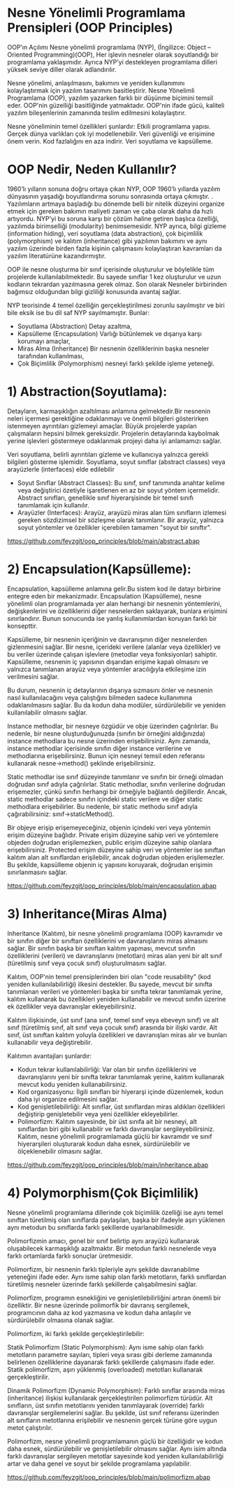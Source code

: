 # Nesne Yönelimli Programlama Prensipleri (OOP Principles)

OOP’ın Açılımı Nesne yönelimli programlama (NYP), (İngilizce: Object – Oriented Programming)(OOP), Her işlevin nesneler olarak soyutlandığı bir programlama yaklaşımıdır. Ayrıca NYP’yi destekleyen programlama dilleri yüksek seviye diller olarak adlandırılır.

Nesne yönelimi, anlaşılmasını, bakımını ve yeniden kullanımını kolaylaştırmak için yazılım tasarımını basitleştirir. Nesne Yönelimli Programlama (OOP), yazılım yazarken farklı bir düşünme biçimini temsil eder. OOP'nin güzelliği basitliğinde yatmaktadır. OOP'nin ifade gücü, kaliteli yazılım bileşenlerinin zamanında teslim edilmesini kolaylaştırır.

Nesne yöneliminin temel özellikleri şunlardır:
Etkili programlama yapısı.
Gerçek dünya varlıkları çok iyi modellenebilir.
Veri güvenliği ve erişimine önem verin.
Kod fazlalığını en aza indirir.
Veri soyutlama ve kapsülleme.

# OOP Nedir, Neden Kullanılır?
1960’lı yılların sonuna doğru ortaya çıkan NYP, OOP 1960’lı yıllarda yazılım dünyasının yaşadığı boyutlandırma sorunu sonrasında ortaya çıkmıştır. . Yazılımların artmaya başladığı bu dönemde belli bir nitelik düzeyini organize etmek için gereken bakımın maliyeti zaman ve çaba olarak daha da hızlı artıyordu. NYP’yi bu soruna karşı bir çözüm haline getiren başlıca özelliği, yazılımda birimselliği (modularity) benimsemesidir. NYP ayrıca, bilgi gizleme (information hiding), veri soyutlama (data abstraction), çok biçimlilik (polymorphism) ve kalıtım (inheritance) gibi yazılımın bakımını ve aynı yazılım üzerinde birden fazla kişinin çalışmasını kolaylaştıran kavramları da yazılım literatürüne kazandırmıştır.

OOP ile nesne oluşturma bir sınıf içerisinde oluşturulur ve böylelikle tüm projelerde kullanılabilmektedir. Bu sayede sınıflar 1 kez oluşturulur ve uzun kodların tekrardan yazılmasına gerek olmaz. Son olarak Nesneler birbirinden bağımsız olduğundan bilgi gizliliği konusunda avantaj sağlar.

NYP teorisinde 4 temel özelliğin gerçekleştirilmesi zorunlu sayılmıştır ve biri bile eksik ise bu dil saf NYP sayılmamıştır. Bunlar: 
- Soyutlama (Abstraction) Detay azaltma,
- Kapsülleme (Encapsulation) Varlığı bütünlemek ve dışarıya karşı korumayı amaçlar,
- Miras Alma (Inheritance) Bir nesnenin özelliklerinin başka nesneler tarafından kullanılması,
- Çok Biçimlilik (Polymorphism) nesneyi farklı şekilde işleme yeteneği.

# 1) Abstraction(Soyutlama):
Detayların, karmaşıklığın azaltılması anlamına gelmektedir.Bir nesnenin neleri içermesi gerektiğine odaklanmayı ve önemli bilgileri gösterirken istenmeyen ayrıntıları gizlemeyi amaçlar. 
Büyük projelerde yapılan çalışmaların hepsini bilmek gereksizdir.
Projelerin detaylarında kaybolmak yerine işlevleri göstermeye odaklanmak projeyi daha iyi anlamamızı sağlar.

Veri soyutlama, belirli ayrıntıları gizleme ve kullanıcıya yalnızca gerekli bilgileri gösterme işlemidir. Soyutlama, soyut sınıflar (abstract classes) veya arayüzlerle (interfaces) elde edilebilir

- Soyut Sınıflar (Abstract Classes): Bu sınıf, sınıf tanımında anahtar kelime veya değiştirici özetiyle işaretlenen en az bir soyut yöntem içermelidir. Abstract sınıfları, genellikle sınıf hiyerarşisinde bir temel sınıfı tanımlamak için kullanılır.
- Arayüzler (Interfaces): Arayüz, arayüzü miras alan tüm sınıfların izlemesi gereken sözdizimsel bir sözleşme olarak tanımlanır. Bir arayüz, yalnızca soyut yöntemler ve özellikler içerebilen tamamen "soyut bir sınıftır".

https://github.com/feyzgit/oop_principles/blob/main/abstract.abap

# 2) Encapsulation(Kapsülleme):
Encapsulation, kapsülleme anlamına gelir.Bu sistem kod ile datayı birbirine entegre eden bir mekanizmadır. Encapsulation (Kapsülleme), nesne yönelimli olan programlamada yer alan herhangi bir nesnenin yöntemlerini, değişkenlerini ve özelliklerini diğer nesnelerden saklayarak, bunlara erişimini sınırlandırır.  Bunun sonucunda ise yanlış kullanımlardan koruyan farklı bir konsepttir.

Kapsülleme, bir nesnenin içeriğinin ve davranışının diğer nesnelerden gizlenmesini sağlar. Bir nesne, içerideki verilere (alanlar veya özellikler) ve bu veriler üzerinde çalışan işlevlere (metodlar veya fonksiyonlar) sahiptir. Kapsülleme, nesnenin iç yapısının dışarıdan erişime kapalı olmasını ve yalnızca tanımlanan arayüz veya yöntemler aracılığıyla etkileşime izin verilmesini sağlar.

Bu durum, nesnenin iç detaylarının dışarıya sızmasını önler ve nesnenin nasıl kullanılacağını veya çalıştığını bilmeden sadece kullanımına odaklanılmasını sağlar. Bu da kodun daha modüler, sürdürülebilir ve yeniden kullanılabilir olmasını sağlar.

Instance methodlar, bir nesneye özgüdür ve obje üzerinden çağrılırlar. Bu nedenle, bir nesne oluşturduğunuzda (sınıfın bir örneğini aldığınızda) instance methodlara bu nesne üzerinden erişebilirsiniz. Aynı zamanda, instance methodlar içerisinde sınıfın diğer instance verilerine ve methodlarına erişebilirsiniz. Bunun için nesneyi temsil eden referansı kullanarak nesne->method() şeklinde erişebilirsiniz.

Static methodlar ise sınıf düzeyinde tanımlanır ve sınıfın bir örneği olmadan doğrudan sınıf adıyla çağrılırlar. Static methodlar, sınıfın verilerine doğrudan erişemezler, çünkü sınıfın herhangi bir örneğiyle bağlantılı değillerdir. Ancak, static methodlar sadece sınıfın içindeki static verilere ve diğer static methodlara erişebilirler. Bu nedenle, bir static methodu sınıf adıyla çağırabilirsiniz: sınıf->staticMethod().

Bir objeye erişip erişemeyeceğiniz, objenin içindeki veri veya yöntemin erişim düzeyine bağlıdır. Private erişim düzeyine sahip veri ve yöntemlere objeden doğrudan erişilemezken, public erişim düzeyine sahip olanlara erişebilirsiniz. Protected erişim düzeyine sahip veri ve yöntemler ise sınıftan kalıtım alan alt sınıflardan erişilebilir, ancak doğrudan objeden erişilemezler. Bu şekilde, kapsülleme objenin iç yapısını koruyarak, doğrudan erişimin sınırlanmasını sağlar.

https://github.com/feyzgit/oop_principles/blob/main/encapsulation.abap

# 3) Inheritance(Miras Alma)
Inheritance (Kalıtım), bir nesne yönelimli programlama (OOP) kavramıdır ve bir sınıfın diğer bir sınıftan özelliklerini ve davranışlarını miras almasını sağlar. Bir sınıfın başka bir sınıftan kalıtım yapması, mevcut sınıfın özelliklerini (verileri) ve davranışlarını (metotları) miras alan yeni bir alt sınıf (türetilmiş sınıf veya çocuk sınıf) oluşturulmasını sağlar.

Kalıtım, OOP'nin temel prensiplerinden biri olan "code reusability" (kod yeniden kullanılabilirliği) ilkesini destekler. Bu sayede, mevcut bir sınıfta tanımlanan verileri ve yöntemleri başka bir sınıfta tekrar tanımlamak yerine, kalıtım kullanarak bu özellikleri yeniden kullanabilir ve mevcut sınıfın üzerine ek özellikler veya davranışlar ekleyebilirsiniz.

Kalıtım ilişkisinde, üst sınıf (ana sınıf, temel sınıf veya ebeveyn sınıf) ve alt sınıf (türetilmiş sınıf, alt sınıf veya çocuk sınıf) arasında bir ilişki vardır. Alt sınıf, üst sınıftan kalıtım yoluyla özellikleri ve davranışları miras alır ve bunları kullanabilir veya değiştirebilir.

Kalıtımın avantajları şunlardır:
- Kodun tekrar kullanılabilirliği: Var olan bir sınıfın özelliklerini ve davranışlarını yeni bir sınıfta tekrar tanımlamak yerine, kalıtım kullanarak mevcut kodu yeniden kullanabilirsiniz.
- Kod organizasyonu: İlgili sınıfları bir hiyerarşi içinde düzenlemek, kodun daha iyi organize edilmesini sağlar.
- Kod genişletilebilirliği: Alt sınıflar, üst sınıflardan miras aldıkları özellikleri değiştirip genişletebilir veya yeni özellikler ekleyebilirler.
- Polimorfizm: Kalıtım sayesinde, bir üst sınıfa ait bir nesneyi, alt sınıflardan biri gibi kullanabilir ve farklı davranışlar sergileyebilirsiniz.
Kalıtım, nesne yönelimli programlamada güçlü bir kavramdır ve sınıf hiyerarşileri oluşturarak kodun daha esnek, sürdürülebilir ve ölçeklenebilir olmasını sağlar.

https://github.com/feyzgit/oop_principles/blob/main/inheritance.abap

# 4)  Polymorphism(Çok Biçimlilik)
Nesne yönelimli programlama dillerinde çok biçimlilik özelliği ise aynı temel sınıftan türetilmiş olan sınıflarda paylaşılan, başka bir ifadeyle aşırı yüklenen aynı metodun bu sınıflarda farklı şekillerde uyarlanabilmesidir.

Polimorfizmin amacı, genel bir sınıf belirtip aynı arayüzü kullanarak oluşabilecek karmaşıklığı azaltmaktır. Bir metodun farklı nesnelerde veya farklı ortamlarda farklı sonuçlar üretmesidir.

Polimorfizm, bir nesnenin farklı tipleriyle aynı şekilde davranabilme yeteneğini ifade eder. Aynı isme sahip olan farklı metotların, farklı sınıflardan türetilmiş nesneler üzerinde farklı şekillerde çalışabilmesini sağlar.

Polimorfizm, programın esnekliğini ve genişletilebilirliğini artıran önemli bir özelliktir. Bir nesne üzerinde polimorfik bir davranış sergilemek, programcının daha az kod yazmasına ve kodun daha anlaşılır ve sürdürülebilir olmasına olanak sağlar.

Polimorfizm, iki farklı şekilde gerçekleştirilebilir:

Statik Polimorfizm (Static Polymorphism): Aynı isme sahip olan farklı metotların parametre sayıları, tipleri veya sırası gibi derleme zamanında belirlenen özelliklerine dayanarak farklı şekillerde çalışmasını ifade eder. Statik polimorfizm, aşırı yüklenmiş (overloaded) metotları kullanarak gerçekleştirilir.

Dinamik Polimorfizm (Dynamic Polymorphism): Farklı sınıflar arasında miras (inheritance) ilişkisi kullanılarak gerçekleştirilen polimorfizm türüdür. Alt sınıfların, üst sınıfın metotlarını yeniden tanımlayarak (override) farklı davranışlar sergilemelerini sağlar. Bu şekilde, üst sınıf referansı üzerinden alt sınıfların metotlarına erişilebilir ve nesnenin gerçek türüne göre uygun metot çalıştırılır.

Polimorfizm, nesne yönelimli programlamanın güçlü bir özelliğidir ve kodun daha esnek, sürdürülebilir ve genişletilebilir olmasını sağlar. Aynı isim altında farklı davranışlar sergileyen metotlar sayesinde kod yeniden kullanılabilirliği artar ve daha genel ve soyut bir şekilde programlama yapılabilir.

https://github.com/feyzgit/oop_principles/blob/main/polimorfizm.abap 





